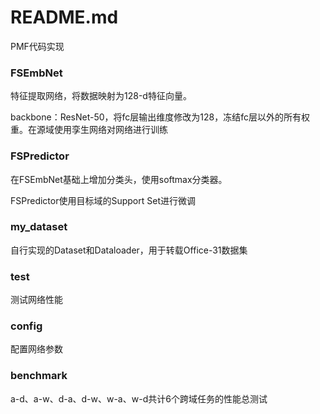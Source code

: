 # README.md
PMF代码实现
### FSEmbNet
特征提取网络，将数据映射为128-d特征向量。

backbone：ResNet-50，将fc层输出维度修改为128，冻结fc层以外的所有权重。在源域使用孪生网络对网络进行训练

### FSPredictor
在FSEmbNet基础上增加分类头，使用softmax分类器。

FSPredictor使用目标域的Support Set进行微调

### my_dataset
自行实现的Dataset和Dataloader，用于转载Office-31数据集

### test
测试网络性能

### config
配置网络参数

### benchmark
a-d、a-w、d-a、d-w、w-a、w-d共计6个跨域任务的性能总测试
